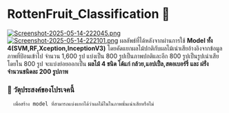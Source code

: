 # RottenFruit_Classification :apple:
[![Screenshot-2025-05-14-222045.png](https://i.postimg.cc/MTqMjzQ6/Screenshot-2025-05-14-222045.png)](https://postimg.cc/xkpTwD5h)
[![Screenshot-2025-05-14-222101.png](https://i.postimg.cc/tJDMHRhY/Screenshot-2025-05-14-222101.png)](https://postimg.cc/7JGV3ktk)
ผลลัพธ์ที่ได้หลังจากผ่านการใช้ **Model ทั้ง 4(SVM,RF,Xception,InceptionV3)** โดยคัดแยกผลไม้ปกติกับผลไม้เน่าเสียอ้างอิงจากข้อมูลภาพที่ป้อนเข้าไป จำนวน 1,600 รูป แบ่งเป็น 800 รูปเป็นภาพปกติและอีก 800 รูปเป็นรูปเน่าเสีย โดยใน 800 รูป จะแบ่งย่อยออกเป็น **ผลไม้ 4 ชนิด ได้แก่ กล้วย,แอปเปิ้ล,สตอเบอร์รี่ และ ฝรั่ง จำนวนชนิดละ 200 รูปภาพ** 
### :small_blue_diamond: วัตุประสงค์ของโปรเจคนี้ ###
      เพื่อสร้าง model ที่สามารถแบ่งแยกได้ว่าผลไม้ในในภาพนั้นเน่าเสียหรือไม่
